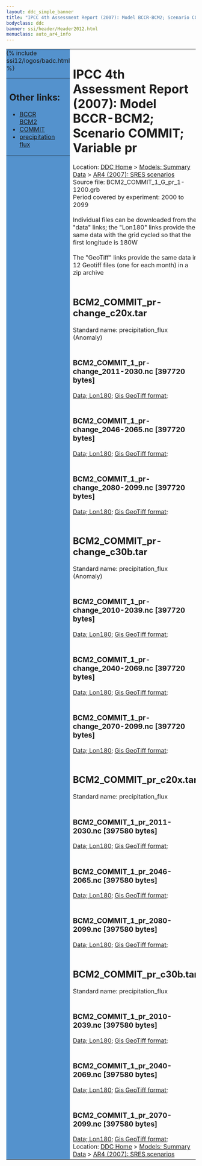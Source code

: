 ```yaml
---
layout: ddc_simple_banner
title: "IPCC 4th Assessment Report (2007): Model BCCR-BCM2; Scenario COMMIT; Variable pr"
bodyclass: ddc
banner: ssi/header/Header2012.html
menuclass: auto_ar4_info
---
```



<table width="100%" border="0" cellspacing="0" cellpadding="0" style="border-collapse: collapse;">
<tr style="margin:0;padding:0;border:0;">
<td style="margin:0;padding:0;border:0;height:1pt;width:150pt;background:#5492CD;" valign="top" >

<div id="lh-col2" class="auto_ar4_info">
<table class="menumain" bgcolor="#5492CD" cellspacing="0" width="100%" border="0">
<tr><td>
<h2> Other links:</h2>
<ul>
<li><a href="/auto/ar4/model-BCCR-BCM2.html">BCCR<br/>BCM2</a></li>
<li><a href="/auto/ar4/scenario-COMMIT.html">COMMIT</a></li>
<li><a href="/auto/ar4/var-precipitation_flux.html">precipitation flux</a></li>
</ul>
</td></tr>
{% include ssi12/logos/badc.html %}
</table>
</div>
</td>
<td><h1>IPCC 4th Assessment Report (2007): Model BCCR-BCM2; Scenario COMMIT; Variable pr</h1>

<!-- Breadcrumb1 -->
<div id="breadcrumb1" align="left">
Location: <a href="/index.html">DDC Home</a> > <a href="/sim/gcm_clim/">Models: Summary Data</a>
> <a href="/sim/gcm_clim/SRES_AR4/index.html">AR4 (2007): SRES scenarios</a>
</div>
<!-- End of Breadcrumb1 -->Source file: BCM2_COMMIT_1_G_pr_1-1200.grb
<br/>
Period covered by experiment: 2000 to 2099<br/>
<br/>Individual files can be downloaded from the "data" links; the "Lon180" links provide the same data
         with the grid cycled so that the first longitude is 180W<br/>
<br/>The "GeoTiff" links provide the same data in 12 Geotiff files (one for each month)
          in a zip archive<br/>
<br/><h2>BCM2_COMMIT_pr-change_c20x.tar</h2>
Standard name: precipitation_flux (Anomaly)<br>
<br/><h3>BCM2_COMMIT_1_pr-change_2011-2030.nc [397720 bytes]</h3>
<a href="http://apps.ipcc-data.org/cgi-bin/downl/ar4_nc/pr/BCM2_COMMIT_1_pr-change_2011-2030.nc">Data; </a><a href="http://apps.ipcc-data.org/cgi-bin/downl/ar4_nc/pr/BCM2_COMMIT_1_pr-change_2011-2030.cyto180.nc"> Lon180</a>; <a href="/cgi-bin/downl/ar4_tif/pr/BCM2_COMMIT_1_pr-change_2011-2030.zip">Gis GeoTiff format; </a><br/>
<br/><h3>BCM2_COMMIT_1_pr-change_2046-2065.nc [397720 bytes]</h3>
<a href="http://apps.ipcc-data.org/cgi-bin/downl/ar4_nc/pr/BCM2_COMMIT_1_pr-change_2046-2065.nc">Data; </a><a href="http://apps.ipcc-data.org/cgi-bin/downl/ar4_nc/pr/BCM2_COMMIT_1_pr-change_2046-2065.cyto180.nc"> Lon180</a>; <a href="/cgi-bin/downl/ar4_tif/pr/BCM2_COMMIT_1_pr-change_2046-2065.zip">Gis GeoTiff format; </a><br/>
<br/><h3>BCM2_COMMIT_1_pr-change_2080-2099.nc [397720 bytes]</h3>
<a href="http://apps.ipcc-data.org/cgi-bin/downl/ar4_nc/pr/BCM2_COMMIT_1_pr-change_2080-2099.nc">Data; </a><a href="http://apps.ipcc-data.org/cgi-bin/downl/ar4_nc/pr/BCM2_COMMIT_1_pr-change_2080-2099.cyto180.nc"> Lon180</a>; <a href="/cgi-bin/downl/ar4_tif/pr/BCM2_COMMIT_1_pr-change_2080-2099.zip">Gis GeoTiff format; </a><br/>
<br/><h2>BCM2_COMMIT_pr-change_c30b.tar</h2>
Standard name: precipitation_flux (Anomaly)<br>
<br/><h3>BCM2_COMMIT_1_pr-change_2010-2039.nc [397720 bytes]</h3>
<a href="http://apps.ipcc-data.org/cgi-bin/downl/ar4_nc/pr/BCM2_COMMIT_1_pr-change_2010-2039.nc">Data; </a><a href="http://apps.ipcc-data.org/cgi-bin/downl/ar4_nc/pr/BCM2_COMMIT_1_pr-change_2010-2039.cyto180.nc"> Lon180</a>; <a href="/cgi-bin/downl/ar4_tif/pr/BCM2_COMMIT_1_pr-change_2010-2039.zip">Gis GeoTiff format; </a><br/>
<br/><h3>BCM2_COMMIT_1_pr-change_2040-2069.nc [397720 bytes]</h3>
<a href="http://apps.ipcc-data.org/cgi-bin/downl/ar4_nc/pr/BCM2_COMMIT_1_pr-change_2040-2069.nc">Data; </a><a href="http://apps.ipcc-data.org/cgi-bin/downl/ar4_nc/pr/BCM2_COMMIT_1_pr-change_2040-2069.cyto180.nc"> Lon180</a>; <a href="/cgi-bin/downl/ar4_tif/pr/BCM2_COMMIT_1_pr-change_2040-2069.zip">Gis GeoTiff format; </a><br/>
<br/><h3>BCM2_COMMIT_1_pr-change_2070-2099.nc [397720 bytes]</h3>
<a href="http://apps.ipcc-data.org/cgi-bin/downl/ar4_nc/pr/BCM2_COMMIT_1_pr-change_2070-2099.nc">Data; </a><a href="http://apps.ipcc-data.org/cgi-bin/downl/ar4_nc/pr/BCM2_COMMIT_1_pr-change_2070-2099.cyto180.nc"> Lon180</a>; <a href="/cgi-bin/downl/ar4_tif/pr/BCM2_COMMIT_1_pr-change_2070-2099.zip">Gis GeoTiff format; </a><br/>
<br/><h2>BCM2_COMMIT_pr_c20x.tar</h2>
Standard name: precipitation_flux<br>
<br/><h3>BCM2_COMMIT_1_pr_2011-2030.nc [397580 bytes]</h3>
<a href="http://apps.ipcc-data.org/cgi-bin/downl/ar4_nc/pr/BCM2_COMMIT_1_pr_2011-2030.nc">Data; </a><a href="http://apps.ipcc-data.org/cgi-bin/downl/ar4_nc/pr/BCM2_COMMIT_1_pr_2011-2030.cyto180.nc"> Lon180</a>; <a href="/cgi-bin/downl/ar4_tif/pr/BCM2_COMMIT_1_pr_2011-2030.zip">Gis GeoTiff format; </a><br/>
<br/><h3>BCM2_COMMIT_1_pr_2046-2065.nc [397580 bytes]</h3>
<a href="http://apps.ipcc-data.org/cgi-bin/downl/ar4_nc/pr/BCM2_COMMIT_1_pr_2046-2065.nc">Data; </a><a href="http://apps.ipcc-data.org/cgi-bin/downl/ar4_nc/pr/BCM2_COMMIT_1_pr_2046-2065.cyto180.nc"> Lon180</a>; <a href="/cgi-bin/downl/ar4_tif/pr/BCM2_COMMIT_1_pr_2046-2065.zip">Gis GeoTiff format; </a><br/>
<br/><h3>BCM2_COMMIT_1_pr_2080-2099.nc [397580 bytes]</h3>
<a href="http://apps.ipcc-data.org/cgi-bin/downl/ar4_nc/pr/BCM2_COMMIT_1_pr_2080-2099.nc">Data; </a><a href="http://apps.ipcc-data.org/cgi-bin/downl/ar4_nc/pr/BCM2_COMMIT_1_pr_2080-2099.cyto180.nc"> Lon180</a>; <a href="/cgi-bin/downl/ar4_tif/pr/BCM2_COMMIT_1_pr_2080-2099.zip">Gis GeoTiff format; </a><br/>
<br/><h2>BCM2_COMMIT_pr_c30b.tar</h2>
Standard name: precipitation_flux<br>
<br/><h3>BCM2_COMMIT_1_pr_2010-2039.nc [397580 bytes]</h3>
<a href="http://apps.ipcc-data.org/cgi-bin/downl/ar4_nc/pr/BCM2_COMMIT_1_pr_2010-2039.nc">Data; </a><a href="http://apps.ipcc-data.org/cgi-bin/downl/ar4_nc/pr/BCM2_COMMIT_1_pr_2010-2039.cyto180.nc"> Lon180</a>; <a href="/cgi-bin/downl/ar4_tif/pr/BCM2_COMMIT_1_pr_2010-2039.zip">Gis GeoTiff format; </a><br/>
<br/><h3>BCM2_COMMIT_1_pr_2040-2069.nc [397580 bytes]</h3>
<a href="http://apps.ipcc-data.org/cgi-bin/downl/ar4_nc/pr/BCM2_COMMIT_1_pr_2040-2069.nc">Data; </a><a href="http://apps.ipcc-data.org/cgi-bin/downl/ar4_nc/pr/BCM2_COMMIT_1_pr_2040-2069.cyto180.nc"> Lon180</a>; <a href="/cgi-bin/downl/ar4_tif/pr/BCM2_COMMIT_1_pr_2040-2069.zip">Gis GeoTiff format; </a><br/>
<br/><h3>BCM2_COMMIT_1_pr_2070-2099.nc [397580 bytes]</h3>
<a href="http://apps.ipcc-data.org/cgi-bin/downl/ar4_nc/pr/BCM2_COMMIT_1_pr_2070-2099.nc">Data; </a><a href="http://apps.ipcc-data.org/cgi-bin/downl/ar4_nc/pr/BCM2_COMMIT_1_pr_2070-2099.cyto180.nc"> Lon180</a>; <a href="/cgi-bin/downl/ar4_tif/pr/BCM2_COMMIT_1_pr_2070-2099.zip">Gis GeoTiff format; </a><br/>
<!-- Breadcrumb2 -->
<div id="breadcrumb2" align="left">
Location: <a href="/index.html">DDC Home</a> > <a href="/sim/gcm_clim/">Models: Summary Data</a>
> <a href="/sim/gcm_clim/SRES_AR4/index.html">AR4 (2007): SRES scenarios</a>
</div>
<!-- End of Breadcrumb2 --></td></tr></table>
